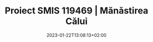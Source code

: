 ---
title: "Proiect SMIS 119469 | Mănăstirea Călui"
keywords: ["Manastirea Calui"]
date: 2023-01-22T13:08:13+02:00
draft: false
type: page
layout: proiect1
slug: "proiect-smis-119469"
sitemap_exclude: false

sitemap:
  changefreq: weekly
  filename: sitemap.xml
  priority: 1


#----------------------------------------------------/
# Page
#----------------------------------------------------/
page:
  title: "Proiect <span>SMIS </span>119469"


---